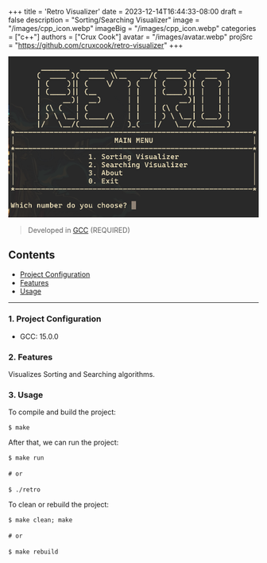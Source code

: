 +++
title = 'Retro Visualizer'
date = 2023-12-14T16:44:33-08:00
draft = false
description = "Sorting/Searching Visualizer"
image = "/images/cpp_icon.webp"
imageBig = "/images/cpp_icon.webp"
categories = ["c++"]
authors = ["Crux Cook"]
avatar = "/images/avatar.webp"
projSrc = "https://github.com/cruxcook/retro-visualizer"
+++

![image](images/retro_screenshot.webp)

> Developed in [GCC](https://gcc.gnu.org/) (REQUIRED)

## Contents

-   [Project Configuration](#1-project-configuration)
-   [Features](#2-features)
-   [Usage](#3-usage)

---

### 1. Project Configuration

-   GCC: 15.0.0

### 2. Features

Visualizes Sorting and Searching algorithms.

### 3. Usage

To compile and build the project:

```shell
$ make
```

After that, we can run the project:

```shell
$ make run

# or 

$ ./retro
```

To clean or rebuild the project:

```shell
$ make clean; make

# or

$ make rebuild
```